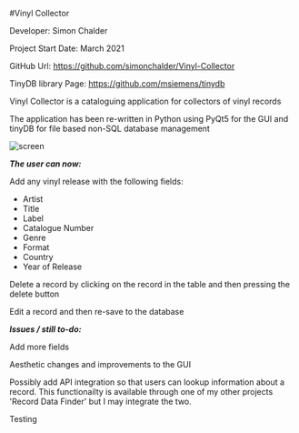 #Vinyl Collector

Developer: Simon Chalder

Project Start Date: March 2021

GitHub Url: https://github.com/simonchalder/Vinyl-Collector

TinyDB library Page: https://github.com/msiemens/tinydb

Vinyl Collector is a cataloguing application for collectors of vinyl records

The application has been re-written in Python using PyQt5 for the GUI and tinyDB for file based non-SQL database management

![screen](https://user-images.githubusercontent.com/66743889/112154549-4c0e3e80-8bdc-11eb-8f41-6c361b227f9c.png)

***The user can now:***

Add any vinyl release with the following fields:

- Artist
- Title
- Label
- Catalogue Number
- Genre
- Format
- Country
- Year of Release

Delete a record by clicking on the record in the table and then pressing the delete button

Edit a record and then re-save to the database

***Issues / still to-do:***

Add more fields

Aesthetic changes and improvements to the GUI

Possibly add API integration so that users can lookup information about a record. This functionailty is available through one of my other projects 'Record Data Finder' but I may integrate the two.

Testing